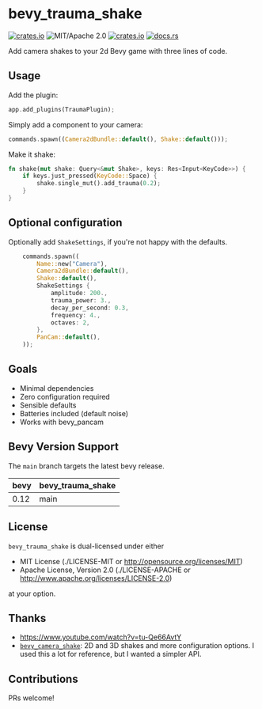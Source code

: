 # bevy_trauma_shake

[![crates.io](https://img.shields.io/crates/v/bevy_trauma_shake.svg)](https://crates.io/crates/bevy_trauma_shake)
![MIT/Apache 2.0](https://img.shields.io/badge/license-MIT%2FApache-blue.svg)
[![crates.io](https://img.shields.io/crates/d/bevy_trauma_shake.svg)](https://crates.io/crates/bevy_trauma_shake)
[![docs.rs](https://img.shields.io/docsrs/bevy_trauma_shake)](https://docs.rs/bevy_trauma_shake)

Add camera shakes to your 2d Bevy game with three lines of code.

## Usage

Add the plugin:

```rust
app.add_plugins(TraumaPlugin);
```

Simply add a component to your camera:

```rust
commands.spawn((Camera2dBundle::default(), Shake::default()));
```

Make it shake:

```rust
fn shake(mut shake: Query<&mut Shake>, keys: Res<Input<KeyCode>>) {
    if keys.just_pressed(KeyCode::Space) {
        shake.single_mut().add_trauma(0.2);
    }
}
```

## Optional configuration

Optionally add `ShakeSettings`, if you're not happy with the defaults.

```rust
    commands.spawn((
        Name::new("Camera"),
        Camera2dBundle::default(),
        Shake::default(),
        ShakeSettings {
            amplitude: 200.,
            trauma_power: 3.,
            decay_per_second: 0.3,
            frequency: 4.,
            octaves: 2,
        },
        PanCam::default(),
    ));
```

## Goals

- Minimal dependencies
- Zero configuration required
- Sensible defaults
- Batteries included (default noise)
- Works with bevy_pancam

## Bevy Version Support

The `main` branch targets the latest bevy release.

|bevy|bevy_trauma_shake|
|----|-----------------|
|0.12|main             |

## License

`bevy_trauma_shake` is dual-licensed under either

- MIT License (./LICENSE-MIT or <http://opensource.org/licenses/MIT>)
- Apache License, Version 2.0 (./LICENSE-APACHE or <http://www.apache.org/licenses/LICENSE-2.0>)

at your option.

## Thanks

- <https://www.youtube.com/watch?v=tu-Qe66AvtY>
- [`bevy_camera_shake`](https://github.com/Andrewp2/bevy_camera_shake): 2D and 3D shakes and more configuration options. I used this a lot for reference, but I wanted a simpler API.

## Contributions

PRs welcome!
